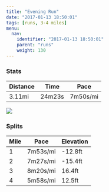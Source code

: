 ```yaml
---
title: "Evening Run"
date: "2017-01-13 18:50:01"
tags: [runs, 3-4 miles]
menu:
  nav:
    identifier: "2017-01-13 18:50:01"
    parent: "runs"
    weight: 130
---
```


### Stats

| Distance | Time | Pace |
|----------|------|------|
|3.11mi|24m23s|7m50s/mi|

<img src='https://maps.googleapis.com/maps/api/staticmap?maptype=roadmap&path=enc:myjeIfgvLoJcBmB|p@bBbAgAlCvGjXnFrDtBlVbCtI`EjFdFjAjOt[iOa[gFkA{EoGqDySeH{OgG_WMkD|@_AeBeApBir@hKfB&key=AIzaSyAfqMeaZ1CCJFGP5cWud__oZnT_Pybg-1M&size=800x800&markers=color:yellow|label:S|53.47239,-2.249&markers=color:green|label:F|53.47232999999998,-2.2487900000000005'>

### Splits

| Mile | Pace | Elevation |
|------|------|-----------|
|1|7m53s/mi|-12.8ft|
|2|7m27s/mi|-15.4ft|
|3|8m20s/mi|16.4ft|
|4|5m58s/mi|12.5ft|
